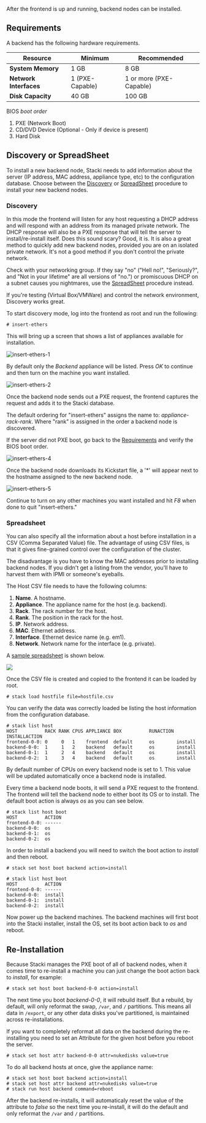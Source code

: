 After the frontend is up and running, backend nodes can be installed.

## Requirements 

A backend has the following hardware requirements. 

**Resource** | Minimum | Recommended
--- | --- | ---
**System Memory** | 1 GB | 8 GB
**Network Interfaces** | 1 (PXE-Capable) | 1 or more (PXE-Capable)
**Disk Capacity** | 40 GB | 100 GB

BIOS _boot order_

1. PXE (Network Boot)
2. CD/DVD Device (Optional - Only if device is present)
3. Hard Disk

## Discovery or SpreadSheet

To install a new backend node, Stacki needs to add information about
the server (IP address, MAC address, appliance type, etc) to the
configuration database.
Choose between the [Discovery](#discovery) or [SpreadSheet](#spreadsheet) procedure to install
your new backend nodes.

### Discovery

In this mode the frontend will listen for any host requesting a
DHCP address and will respond with an address from its managed private
network.
The DHCP response will also be a PXE response that will tell the
server to install/re-install itself.
Does this sound scary? Good, it is. It is also a great method to
quickly add new backend nodes, provided you are on an isolated private
network. It's not a good method if you don't control the private network.

Check with your networking group. If they say "no" ("Hell no!", "Seriously?", and 
"Not in your lifetime" are all versions of "no.") or promiscuous DHCP on a subnet 
causes you nightmares, use the [SpreadSheet](#spreadsheet) procedure instead. 

If you're testing (Virtual Box/VMWare) and control the network environment, Discovery 
works great.

To start discovery mode, log into the frontend as root and run the following:

```
# insert-ethers
```

This will bring up a screen that shows a list of appliances available
for installation.

![insert-ethers-1](images/insert-ethers/insert-ethers-1.png) 

By default only the _Backend_ appliance will be listed.
Press _OK_ to continue and then turn on the machine you want
installed.

![insert-ethers-2](images/insert-ethers/insert-ethers-2.png)

Once the backend node sends out a PXE request, the frontend captures the
request and adds it to the Stacki database.

The default ordering for "insert-ethers" assigns the name to:
_appliance_-_rack_-_rank_. Where "rank" is assigned in the order
a backend node is discovered. 

If the server did not PXE boot, go back to the
[Requirements](#requirements) and verify the BIOS boot order.

![insert-ethers-4](images/insert-ethers/insert-ethers-4.png)

Once the backend node downloads its Kickstart file, a '*' will appear next 
to the hostname assigned to the new backend node. 

![insert-ethers-5](images/insert-ethers/insert-ethers-5.png)

Continue to turn on any other machines you want installed and hit _F8_
when done to quit "insert-ethers."

### Spreadsheet

You can also specify all the information about a host before
installation in a CSV (Comma Separated Value) file.
The advantage of using CSV files, is that it gives fine-grained control over the
configuration of the cluster.

The disadvantage is you have to know the MAC addresses prior to installing backend nodes. 
If you didn't get a listing from the vendor, you'll have to harvest them with IPMI or 
someone's eyeballs.

The Host CSV file needs to have the following columns:

1. **Name**. A hostname.
1. **Appliance**. The appliance name for the host (e.g. backend).
1. **Rack**. The rack number for the host.
1. **Rank**. The position in the rack for the host.
1. **IP**. Network address.
1. **MAC**. Ethernet address.
1. **Interface**. Ethernet device name (e.g. em1).
1. **Network**. Network name for the interface (e.g. private).

A 
[sample spreadsheet](https://docs.google.com/spreadsheets/d/19xk_tlvD5dYgLxfZpQVuVtAUGdKi3KCoqRVFVMTJA7w/edit?usp=sharing)
is shown below. 

![](images/sample-host-configuration-csv.png) 


Once the CSV file is created and copied to the frontend it can be
loaded by root.

```
# stack load hostfile file=hostfile.csv
```

You can verify the data was correctly loaded be listing the host
information from the configuration database.

```
# stack list host
HOST          RACK RANK CPUS APPLIANCE BOX          RUNACTION INSTALLACTION
frontend-0-0: 0     0   1    frontend  default      os        install      
backend-0-0:  1     1   2    backend   default      os        install      
backend-0-1:  1     2   4    backend   default      os        install      
backend-0-2:  1     3   4    backend   default      os        install
```

By default number of CPUs on every backend node is set to 1.
This value will be updated automatically once a backend node
is installed.

Every time a backend node boots, it will send a PXE request to the
frontend. The frontend will tell the backend node to either boot its OS or to
install. The default boot action is always _os_ as you can see below.

```
# stack list host boot
HOST          ACTION
frontend-0-0: ------ 
backend-0-0:  os
backend-0-1:  os
backend-0-2:  os
```

In order to install a backend you will need to switch the boot action
to _install_ and then reboot.

```
# stack set host boot backend action=install 
```

```
# stack list host boot
HOST          ACTION
frontend-0-0: ------ 
backend-0-0:  install
backend-0-1:  install
backend-0-2:  install
```

Now power up the backend machines.
The backend machines will first boot into the Stacki installer,
install the OS, set its boot action back to _os_ and reboot.

## Re-Installation

Because Stacki manages the PXE boot of all of backend nodes, when it
comes time to re-install a machine you can just change the boot
action back to _install_, for example:

```
# stack set host boot backend-0-0 action=install
```

The next time you boot _backend-0-0_, it will rebuild itself.
But a rebuild, by default, will only reformat the swap, ```/var```, and ```/``` partitions.
This means all data in ```/export```, or any other data disks you've partitioned, 
is maintained across re-installations.

If you want to completely reformat all data on the backend during the
re-installing you need to set an Attribute for the given host before
you reboot the server.

```
# stack set host attr backend-0-0 attr=nukedisks value=true
```

To do all backend hosts at once, give the appliance name:

```
# stack set host boot backend action=install
# stack set host attr backend attr=nukedisks value=true
# stack run host backend command=reboot
```

After the backend re-installs, it will automaticaly reset the value of the
attribute to _false_ so the next time you re-install, it will do the default
and only reformat the ```/var``` and ```/``` partitions.
